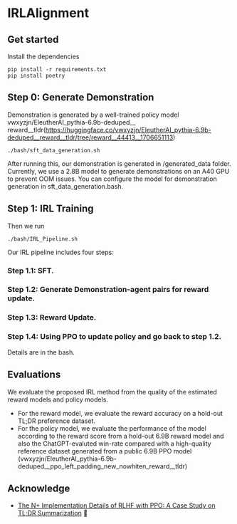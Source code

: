 # IRLAlignment
## Get started

Install the dependencies

```
pip install -r requirements.txt
pip install poetry
```

## Step 0: Generate Demonstration

Demonstration is generated by a well-trained policy model vwxyzjn/EleutherAI_pythia-6.9b-deduped__
reward__tldr(https://huggingface.co/vwxyzjn/EleutherAI_pythia-6.9b-deduped__reward__tldr/tree/reward__44413__1706651113)

```
./bash/sft_data_generation.sh 
```
After running this, our demonstration is generated in /generated_data folder.
Currently, we use a 2.8B model to generate demonstrations on an A40 GPU to prevent OOM issues. You can configure the model for demonstration generation in sft_data_generation.bash.

## Step 1: IRL Training

Then we run
```
./bash/IRL_Pipeline.sh
```
Our IRL pipeline includes four steps:
### Step 1.1: SFT.
### Step 1.2: Generate Demonstration-agent pairs for reward update.
### Step 1.3: Reward Update.
### Step 1.4: Using PPO to update policy and go back to step 1.2.

Details are in the bash.

## Evaluations

We evaluate the proposed IRL method from the quality of the estimated reward models and policy models. 
- For the reward model, we evaluate the reward accuracy on a hold-out TL;DR preference dataset.
- For the policy model, we evaluate the performance of the model according to the reward score from a hold-out 6.9B reward model and also the ChatGPT-evaluted win-rate compared with a high-quality reference dataset generated from a public 6.9B PPO model (vwxyzjn/EleutherAI_pythia-6.9b-deduped__ppo_left_padding_new_nowhiten_reward__tldr)

## Acknowledge
- [The N+ Implementation Details of RLHF with PPO: A Case Study on TL;DR Summarization](https://github.com/vwxyzjn/summarize_from_feedback_details) 🔗
